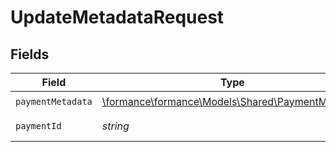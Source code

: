 # UpdateMetadataRequest


## Fields

| Field                                                                                      | Type                                                                                       | Required                                                                                   | Description                                                                                |
| ------------------------------------------------------------------------------------------ | ------------------------------------------------------------------------------------------ | ------------------------------------------------------------------------------------------ | ------------------------------------------------------------------------------------------ |
| `paymentMetadata`                                                                          | [\formance\formance\Models\Shared\PaymentMetadata](../../models/shared/PaymentMetadata.md) | :heavy_check_mark:                                                                         | N/A                                                                                        |
| `paymentId`                                                                                | *string*                                                                                   | :heavy_check_mark:                                                                         | The payment ID.                                                                            |